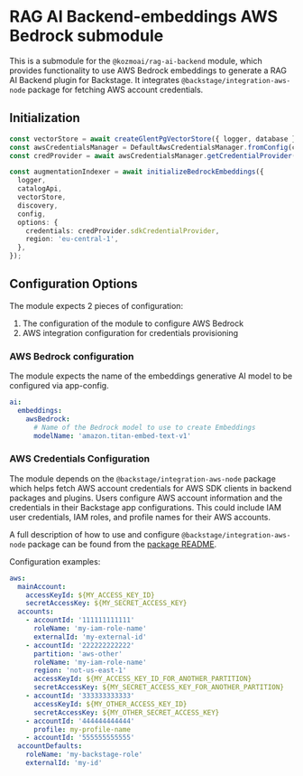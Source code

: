 # RAG AI Backend-embeddings AWS Bedrock submodule

This is a submodule for the `@kozmoai/rag-ai-backend` module, which provides functionality to use AWS Bedrock embeddings to generate a RAG AI Backend plugin for Backstage. It integrates `@backstage/integration-aws-node` package for fetching AWS account credentials.

## Initialization

```typescript
const vectorStore = await createGlentPgVectorStore({ logger, database });
const awsCredentialsManager = DefaultAwsCredentialsManager.fromConfig(config);
const credProvider = await awsCredentialsManager.getCredentialProvider();

const augmentationIndexer = await initializeBedrockEmbeddings({
  logger,
  catalogApi,
  vectorStore,
  discovery,
  config,
  options: {
    credentials: credProvider.sdkCredentialProvider,
    region: 'eu-central-1',
  },
});
```

## Configuration Options

The module expects 2 pieces of configuration:

1. The configuration of the module to configure AWS Bedrock
2. AWS integration configuration for credentials provisioning

### AWS Bedrock configuration

The module expects the name of the embeddings generative AI model to be configured via app-config.

```yaml
ai:
  embeddings:
    awsBedrock:
      # Name of the Bedrock model to use to create Embeddings
      modelName: 'amazon.titan-embed-text-v1'
```

### AWS Credentials Configuration

The module depends on the `@backstage/integration-aws-node` package which helps fetch AWS account credentials for AWS SDK clients in backend packages and plugins. Users configure AWS account information and the credentials in their Backstage app configurations. This could include IAM user credentials, IAM roles, and profile names for their AWS accounts.

A full description of how to use and configure `@backstage/integration-aws-node` package can be found from the [package README](https://github.com/backstage/backstage/blob/master/packages/integration-aws-node/README.md).

Configuration examples:

```yaml
aws:
  mainAccount:
    accessKeyId: ${MY_ACCESS_KEY_ID}
    secretAccessKey: ${MY_SECRET_ACCESS_KEY}
  accounts:
    - accountId: '111111111111'
      roleName: 'my-iam-role-name'
      externalId: 'my-external-id'
    - accountId: '222222222222'
      partition: 'aws-other'
      roleName: 'my-iam-role-name'
      region: 'not-us-east-1'
      accessKeyId: ${MY_ACCESS_KEY_ID_FOR_ANOTHER_PARTITION}
      secretAccessKey: ${MY_SECRET_ACCESS_KEY_FOR_ANOTHER_PARTITION}
    - accountId: '333333333333'
      accessKeyId: ${MY_OTHER_ACCESS_KEY_ID}
      secretAccessKey: ${MY_OTHER_SECRET_ACCESS_KEY}
    - accountId: '444444444444'
      profile: my-profile-name
    - accountId: '555555555555'
  accountDefaults:
    roleName: 'my-backstage-role'
    externalId: 'my-id'
```

